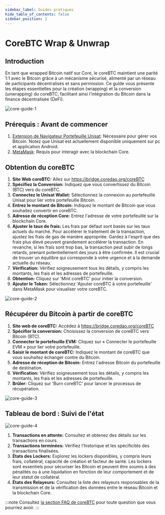 ```yaml
---
sidebar_label: Guides pratiques
hide_table_of_contents: false
sidebar_position: 2
---
```


# CoreBTC Wrap & Unwrap

## Introduction

En tant que wrapped Bitcoin natif sur Core, le coreBTC maintient une parité 1:1 avec le Bitcoin grâce à un mécanisme sécurisé, alimenté par un réseau de participants décentralisés et sans permission. Ce guide vous présente les étapes essentielles pour la création (wrapping) et la conversion (unwrapping) du coreBTC, facilitant ainsi l'intégration du Bitcoin dans la finance décentralisée (DeFi).

![core-guide-1](../../../../../../../static/img/coreBTC/core-guides-1.png)

## Prérequis : Avant de commencer

1. [Extension de Navigateur Portefeuille Unisat](https://unisat.io/): Nécessaire pour gérer vos Bitcoin. Notez que Unisat est actuellement disponible uniquement sur pc et application Android.
2. [MetaMask](https://metamask.io/): Requis pour interagir avec la blockchain Core.

## Obtention du coreBTC

1. **Site Web coreBTC:** Allez sur https://bridge.coredao.org/coreBTC
2. **Spécifiez la Conversion:** Indiquez que vous convertissez du Bitcoin (BTC) vers du coreBTC.
3. **Connectez le Unisat Wallet:** Sélectionnez la connexion au portefeuille Unisat pour lier votre portefeuille Bitcoin.
4. **Entrez le montant de Bitcoin:** Indiquez le montant de Bitcoin que vous souhaitez convertir en coreBTC.
5. **Adresse de réception Core:** Entrez l'adresse de votre portefeuille sur la blockchain Core.
6. **Ajuster le taux de frais:** Les frais par défaut sont basés sur les taux actuels du marché. Pour accélérer le traitement de la transaction, ajustez les frais de gas de manière appropriée. Gardez à l'esprit que des frais plus élevé peuvent grandement accélérer la transaction. En revanche, si les frais sont trop bas, la transaction peut subir de longs retards, prenant potentiellement des jours à être confirmée. Il est crucial de trouver un équilibre qui corresponde à votre urgence et à la demande actuelle du réseau.
7. **Vérification:** Vérifiez soigneusement tous les détails, y compris les montants, les frais et les adresses de portefeuille.
8. **Obtention:** Cliquez sur 'Mint coreBTC' pour initier la conversion.
9. **Ajouter le Token:** Sélectionnez 'Ajouter coreBTC à votre portefeuille' dans MetaMask pour visualiser votre coreBTC.

![core-guide-2](../../../../../../../static/img/coreBTC/core-guides-2.png)

## Récupérer du Bitcoin à partir de coreBTC

1. **Site web de coreBTC:** Accédez à https://bridge.coredao.org/coreBTC
2. **Spécifier la conversion:** Choisissez la conversion de coreBTC vers Bitcoin (BTC).
3. **Connecter le portefeuille EVM:** Cliquez sur « Connecter le portefeuille EVM » pour lier votre portefeuille.
4. **Saisir le montant de coreBTC:** Indiquez le montant de coreBTC que vous souhaitez échanger contre du Bitcoin.
5. **Adresse de réception de Bitcoin:** Entrez l'adresse Bitcoin du portefeuille de destination.
6. **Vérification:** Vérifiez soigneusement tous les détails, y compris les montants, les frais et les adresses de portefeuille.
7. **Brûler:** Cliquez sur 'Burn coreBTC' pour lancer le processus de récupération.

![core-guide-3](../../../../../../../static/img/coreBTC/core-guides-3.png)

## Tableau de bord : Suivi de l'état

![core-guide-4](../../../../../../../static/img/coreBTC/core-guides-4.png)

1. **Transactions en attente:** Consultez et obtenez des détails sur les transactions en cours.
2. **Transactions terminées:** Vérifiez l'historique et les spécificités des transactions finalisées.
3. **États des Lockers:** Explorez les lockers disponibles, y compris leurs frais, collatéral, capacité de création et facteur de santé. Les lockers sont essentiels pour sécuriser les Bitcoin et peuvent être soumis à des pénalités ou à une liquidation en fonction de leur comportement et de leur statut de collatéral.
4. **États des Relayeurs:** Consultez la liste des relayeurs responsables de la transmission et de la vérification des données entre le réseau Bitcoin et la blockchain Core.

:::note
Consultez [la section FAQ de coreBTC](../../../../../../../i18n/fr/docusaurus-plugin-content-docs/current/FAQs/coreBTC-faqs.md) pour toute question que vous pourriez avoir.
:::
